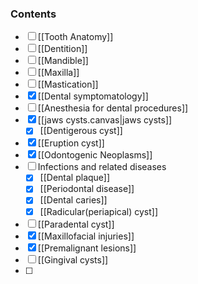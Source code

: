 ### Contents
- [ ] [[Tooth Anatomy]] 
- [ ] [[Dentition]] 
- [ ] [[Mandible]] 
- [ ] [[Maxilla]] 
- [ ] [[Mastication]] 
- [x] [[Dental symptomatology]] 
- [ ] [[Anesthesia for dental procedures]] 
- [x] [[jaws cysts.canvas|jaws cysts]] 
	- [x] [[Dentigerous cyst]] 
- [x] [[Eruption cyst]] 
- [x] [[Odontogenic Neoplasms]] 
- [ ] Infections and related diseases
	- [x] [[Dental plaque]] 
	- [x] [[Periodontal disease]] 
	- [x] [[Dental caries]] 
	- [x] [[Radicular(periapical) cyst]] 
- [ ] [[Paradental cyst]] 
- [x] [[Maxillofacial injuries]] 
- [x] [[Premalignant lesions]] 
- [ ] [[Gingival cysts]] 
- [ ] 